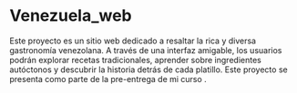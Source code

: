 # Venezuela_web
Este proyecto es un sitio web dedicado a resaltar la rica y diversa gastronomía venezolana. A través de una interfaz amigable, los usuarios podrán explorar recetas tradicionales, aprender sobre ingredientes autóctonos y descubrir la historia detrás de cada platillo. Este proyecto se presenta como parte de la pre-entrega de mi curso .
